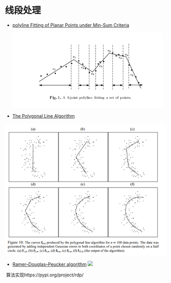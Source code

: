 # 线段处理

- [polyline Fitting of Planar Points under Min-Sum Criteria](http://www.jaist.ac.jp/~t-asano/C4240.pdf)

  ![](image/img1.png)



- [The Polygonal Line Algorithm](http://pca.narod.ru/5Ch5Keglthesis.pdf)

![](image/img2.png)

- [Ramer–Douglas–Peucker algorithm](https://en.wikipedia.org/wiki/Ramer%E2%80%93Douglas%E2%80%93Peucker_algorithm)
  ![](https://upload.wikimedia.org/wikipedia/commons/3/30/Douglas-Peucker_animated.gif)

​        算法实现https://pypi.org/project/rdp/



